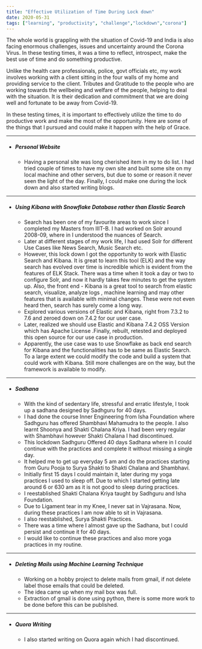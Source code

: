 ```yaml
---
title: "Effective Utilization of Time During Lock down"
date: 2020-05-31
tags: ["learning", "productivity", "challenge","lockdown","corona"]
---
```


The whole world is grappling with the situation of Covid-19 and India is also facing enormous challenges, issues and uncertainty around the Corona Virus. In these testing times, it was a time to reflect, introspect, make the best use of time and do something productive.

Unlike the health care professionals, police, govt officials etc, my work involves working with a client sitting in the four walls of my home and providing service to the client. Tributes and Gratitude to the people who are working towards the wellbeing and welfare of the people, helping to deal with the situation. It is their dedication and commitment that we are doing well and fortunate to be away from Covid-19.

In these testing times, it is important to effectively utilize the time to do productive work and make the most of the opportunity. Here are some of the things that I pursued and could make it happen with the help of Grace.

----  

- ##### **Personal Website**
	- Having a personal site was long cherished item in my to do list. I had tried couple of times to have my own site and built some site on my local machine and other servers, but due to some  or reason it never seen the light of the day. Finally, I could make one during the lock down and also started writing blogs.  
   	
----  
- ##### **Using Kibana with Snowflake Database rather than Elastic Search**
	-  Search has been one of my favourite areas to work since I completed my Masters from IIIT-B. I had worked on Solr around 2008-09, where in I understood the nuances of Search.
	- Later at different stages of my work life, I had used Solr for different Use Cases like News Search, Music Search etc.
	- However, this lock down I got the opportunity to work with Elastic Search and Kibana. It is great to learn this tool (ELK) and the way search has evolved over time is incredible which is evident from the features of ELK Stack. There was a time when it took a day or two to configure Solr, and now it hardly takes few minutes to get the system up. Also, the front end - Kibana is a great tool to search from  elastic search, visualize, analyze logs , machine learning and may other features that is available with minimal changes. These were not even heard then, search has surely come a long way.
	- Explored various versions of Elastic and Kibana, right from 7.3.2 to 7.6 and zeroed down on 7.4.2 for our user case.
	- Later, realized we should use Elastic and Kibana 7.4.2 OSS Version which has Apache License .Finally, rebuilt, retested and deployed this open source  for our use case in production.
	- Apparently, the use case was to use Snowflake as back end search for Kibana and the functionalities has to be same as Elastic Search. To a large extent we could modify the code and build a system that could work with Kibana. Still more challenges are on the way, but the framework is available to modify.  

----  	
- ##### **Sadhana**
	- With the kind of sedentary life, stressful and erratic lifestyle, I took up a sadhana designed by Sadhguru for 40 days.
	- I had done the course Inner Engineering from Isha Foundation where Sadhguru has offered Shambhavi Mahamudra to the people. I also learnt Shoonya and Shakti Chalana Kriya. I had been very regular with Shambhavi however Shakti Chalana I had discontinued.
	- This lockdown Sadhguru Offered 40 days Sadhana where in I could continue with the practices and complete it without missing a single day.
	- It helped me to get up everyday 5 am and do the practices starting from Guru Pooja to Surya Shakti to Shakti Chalana and Shambhavi.
	- Initially first 15 days I could maintain it, later during my yoga practices I used to sleep off. Due to which I started getting late around 6 or 630 am as it is not good to sleep during practices.
	- I reestablished Shakti Chalana  Kriya taught by Sadhguru and Isha Foundation.
	- Due to Ligament tear in my Knee, I never sat in Vajrasana. Now, during these practices I am now able to sit in Vajrasana.
	- I also reestablished, Surya Shakti Practices.
	- There was a time where I almost gave up the Sadhana, but I could persist and continue it for 40 days.
	- I would like to continue these practices  and also more yoga practices in my routine.
----

- ##### **Deleting Mails using Machine Learning Technique**
	- Working on a hobby project to delete mails from gmail, if not delete label those emails that could be deleted.
	- The idea came up when my mail box was full.
	- Extraction of gmail is done using python, there is some more work to  be done before this can be published.  

----  

- ##### **Quora Writing**
	- I also started writing on Quora again which I had discontinued.
	

	
	
	



